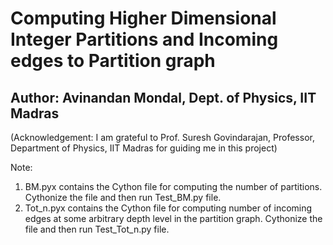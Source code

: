 # Computing Higher Dimensional Integer Partitions and Incoming edges to Partition graph
## Author: Avinandan Mondal, Dept. of Physics, IIT Madras
(Acknowledgement: I am grateful to Prof. Suresh Govindarajan, Professor, Department of Physics, IIT Madras for guiding me in this project)

Note:
1. BM.pyx contains the Cython file for computing the number of partitions. Cythonize the file and then run Test_BM.py file.
2. Tot_n.pyx contains the Cython file for computing number of incoming edges at some arbitrary depth level in the partition graph. Cythonize the file and then run Test_Tot_n.py file.
